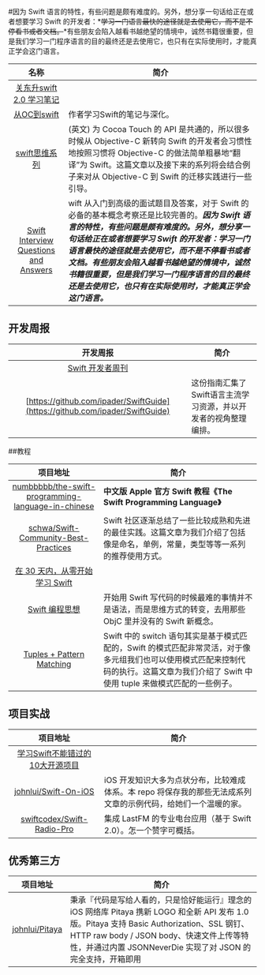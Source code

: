 
#因为 Swift 语言的特性，有些问题是颇有难度的。另外，想分享一句话给正在或者想要学习 Swift 的开发者：*~~学习一门语言最快的途径就是去使用它，而不是不停看书或者文档。~~*有些朋友会陷入越看书越绝望的情境中，诚然书籍很重要，但是我们学习一门程序语言的目的最终还是去使用它，也只有在实际使用时，才能真正学会这门语言。




|   名称 |  简介|
|:---:|----|
|[关东升swift 2.0 学习笔记](http://www.zhijieketang.com/article/8)
|[从OC到swift](https://github.com/100mango/zen/blob/master/Swift%E5%AD%A6%E4%B9%A0%EF%BC%9A%E4%BB%8EObjective-C%E5%88%B0Swift/Swift%E5%AD%A6%E4%B9%A0%EF%BC%9A%E4%BB%8EObjective-C%E5%88%B0Swift.md)| 作者学习Swift的笔记与深化。|
|[swift思维系列](http://alisoftware.github.io/swift/2015/09/06/thinking-in-swift-1/) | (英文) 为 Cocoa Touch 的 API 是共通的，所以很多时候从 Objective-C 新转向 Swift 的开发者会习惯性地按照习惯将 Objective-C 的做法简单粗暴地“翻译”为 Swift。这篇文章以及接下来的系列将会结合例子来对从 Objective-C 到 Swift 的迁移实践进行一些引导。
|[Swift Interview Questions and Answers](http://www.raywenderlich.com/110982/swift-interview-questions-answers)|wift 从入门到高级的面试题目及答案，对于 Swift 的必备的基本概念考察还是比较完善的。**_因为 Swift 语言的特性，有些问题是颇有难度的。另外，想分享一句话给正在或者想要学习 Swift 的开发者：学习一门语言最快的途径就是去使用它，而不是不停看书或者文档。有些朋友会陷入越看书越绝望的情境中，诚然书籍很重要，但是我们学习一门程序语言的目的最终还是去使用它，也只有在实际使用时，才能真正学会这门语言。_**

## 开发周报 

| 开发周报 | 简介
|:--------:|-------|
|[Swift 开发者周刊](http://doswift.io/archive/0.html)
|[https://github.com/ipader/SwiftGuide](https://github.com/ipader/SwiftGuide)|这份指南汇集了Swift语言主流学习资源，并以开发者的视角整理编排。



##教程

|  项目地址  |   简介   |
|:--------:|----------|
|[numbbbbb/the-swift-programming-language-in-chinese](https://github.com/numbbbbb/the-swift-programming-language-in-chinese)|**中文版 Apple 官方 Swift 教程《The Swift Programming Language》**
|[schwa/Swift-Community-Best-Practices](https://github.com/schwa/Swift-Community-Best-Practices)|  Swift 社区逐渐总结了一些比较成熟和先进的最佳实践。这篇文章为我们介绍了包括像是命名，单例，常量，类型等等一系列的推荐使用方式。|
|[在 30 天内，从零开始学习 Swift](http://ios.jobbole.com/82538/)|      | 
|[Swift 编程思想](http://swift.gg/2015/09/29/thinking-in-swift-1/)|开始用 Swift 写代码的时候最难的事情并不是语法，而是思维方式的转变，去用那些 ObjC 里并没有的 Swift 新概念。
|[Tuples + Pattern Matching](https://medium.com/the-traveled-ios-developers-guide/tuples-pattern-matching-1f4ae9817112)|Swift 中的 switch 语句其实是基于模式匹配的，Swift 的模式匹配非常灵活，对于像多元组我们也可以使用模式匹配来控制代码的执行。这篇文章为我们介绍了 Swift 中使用 tuple 来做模式匹配的一些例子。


## 项目实战


|    项目地址 | 简介  |
|:---:|--------|
|[学习Swift不能错过的10大开源项目](http://www.imooc.com/article/1454)
|[johnlui/Swift-On-iOS](https://github.com/johnlui/Swift-On-iOS)|iOS 开发知识大多为点状分布，比较难成体系。本 repo 将保存我的那些无法成系列文章的示例代码，给她们一个温暖的家。
|[swiftcodex/Swift-Radio-Pro](https://github.com/swiftcodex/Swift-Radio-Pro)|集成 LastFM 的专业电台应用（基于 Swift 2.0）。怎一个赞字可概括。


## 优秀第三方
|    项目地址 | 简介  |
|:---:|--------|
|[johnlui/Pitaya](https://github.com/johnlui/Pitaya)|秉承『代码是写给人看的，只是恰好能运行』理念的 iOS 网络库 Pitaya 携新 LOGO 和全新 API 发布 1.0 版。Pitaya 支持 Basic Authorization、SSL 钢钉、HTTP raw body / JSON body、快速文件上传等特性，并通过内置 JSONNeverDie 实现了对 JSON 的完全支持，开箱即用
  


